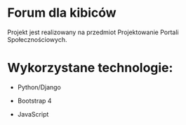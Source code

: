 # Forum dla kibiców

Projekt jest realizowany na przedmiot Projektowanie Portali Społecznościowych.

# Wykorzystane technologie:

* Python/Django

* Bootstrap 4

* JavaScript
